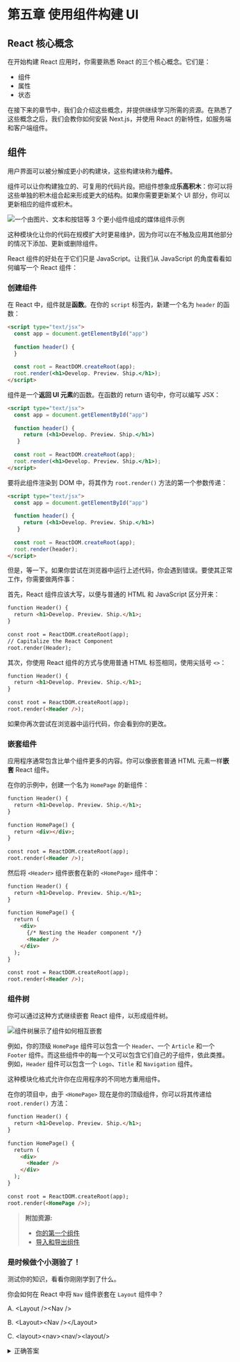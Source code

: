 # 第五章 使用组件构建 UI

<!-- ## React core concepts -->

## React 核心概念

<!-- There are three core concepts of React that you'll need to be familiar with to start building React applications. These are: -->

在开始构建 React 应用时，你需要熟悉 React 的三个核心概念。它们是：

<!--
- Components
- Props
- State
-->

- 组件
- 属性
- 状态

<!-- In the next chapters, we will go through these concepts and provide resources where you can continue learning them. After you're familiar with these concepts, we'll then show you how to install Next.js and use newer React features such as Server and Client Components. -->

在接下来的章节中，我们会介绍这些概念，并提供继续学习所需的资源。在熟悉了这些概念之后，我们会教你如何安装 Next.js，并使用 React 的新特性，如服务端和客户端组件。

<!-- ## Components -->

## 组件

<!-- User interfaces can be broken down into smaller building blocks called **components**. -->

用户界面可以被分解成更小的构建块，这些构建块称为**组件**。

<!-- Components allow you to build self-contained, reusable snippets of code. If you think of components as **LEGO bricks**, you can take these individual bricks and combine them together to form larger structures. If you need to update a piece of the UI, you can update the specific component or brick. -->

组件可以让你构建独立的、可复用的代码片段。把组件想象成**乐高积木**：你可以将这些单独的积木组合起来形成更大的结构。如果你需要更新某个 UI 部分，你可以更新相应的组件或积木。

![一个由图片、文本和按钮等 3 个更小组件组成的媒体组件示例](https://nextjs.org/_next/image?url=%2Flearn%2Flight%2Flearn-components.png&w=3840&q=75)

<!-- This modularity allows your code to be more maintainable as it grows because you can add, update, and delete components without touching the rest of our application. -->

这种模块化让你的代码在规模扩大时更易维护，因为你可以在不触及应用其他部分的情况下添加、更新或删除组件。

<!-- The nice thing about React components is that they are just JavaScript. Let's see how you can write a React component, from a JavaScript perspective: -->

React 组件的好处在于它们只是 JavaScript。让我们从 JavaScript 的角度看看如何编写一个 React 组件：

<!-- ### Creating components -->

### 创建组件

<!-- In React, components are **functions.** Inside your `script` tag, create a new function called `header`: -->

在 React 中，组件就是**函数**。在你的 `script` 标签内，新建一个名为 `header` 的函数：

```html
<script type="text/jsx">
  const app = document.getElementById("app")
 
  function header() {
  }
 
  const root = ReactDOM.createRoot(app);
  root.render(<h1>Develop. Preview. Ship.</h1>);
</script>
```

<!-- A component is a function that **returns UI elements**. Inside the return statement of the function, you can write JSX: -->

组件是一个**返回 UI 元素**的函数。在函数的 return 语句中，你可以编写 JSX：

```html
<script type="text/jsx">
  const app = document.getElementById("app")
 
  function header() {
     return (<h1>Develop. Preview. Ship.</h1>)
   }
 
  const root = ReactDOM.createRoot(app);
  root.render(<h1>Develop. Preview. Ship.</h1>);
</script>
```

<!-- To render this component to the DOM, pass it as the first argument in the `root.render()` method: -->

要将此组件渲染到 DOM 中，将其作为 `root.render()` 方法的第一个参数传递：

```html
<script type="text/jsx">
  const app = document.getElementById("app")
 
  function header() {
     return (<h1>Develop. Preview. Ship.</h1>)
   }
 
  const root = ReactDOM.createRoot(app);
  root.render(header);
</script>
```

<!-- But, wait a second. If you try to run the code above in your browser, you'll get an error. To get this to work, there are two things you have to do: -->

但是，等一下。如果你尝试在浏览器中运行上述代码，你会遇到错误。要使其正常工作，你需要做两件事：

<!-- First, React components should be capitalized to distinguish them from plain HTML and JavaScript: -->

首先，React 组件应该大写，以便与普通的 HTML 和 JavaScript 区分开来：

```html
function Header() {
  return <h1>Develop. Preview. Ship.</h1>;
}
 
const root = ReactDOM.createRoot(app);
// Capitalize the React Component
root.render(Header);
```

<!-- Second, you use React components the same way you'd use regular HTML tags, with angle brackets `<>`: -->

其次，你使用 React 组件的方式与使用普通 HTML 标签相同，使用尖括号 `<>`：

```html
function Header() {
  return <h1>Develop. Preview. Ship.</h1>;
}
 
const root = ReactDOM.createRoot(app);
root.render(<Header />);
```

<!-- If you try to run the code in your browser again, you'll see your changes. -->

如果你再次尝试在浏览器中运行代码，你会看到你的更改。

<!-- ### Nesting components -->

### 嵌套组件

<!-- Applications usually include more content than a single component. You can **nest** React components inside each other like you would regular HTML elements. -->

应用程序通常包含比单个组件更多的内容。你可以像嵌套普通 HTML 元素一样**嵌套** React 组件。

<!-- In your example, create a new component called `HomePage`: -->

在你的示例中，创建一个名为 `HomePage` 的新组件：

```html
function Header() {
  return <h1>Develop. Preview. Ship.</h1>;
}
 
function HomePage() {
  return <div></div>;
}
 
const root = ReactDOM.createRoot(app);
root.render(<Header />);
```

<!-- Then nest the `<Header>` component inside the new `<HomePage>`component: -->

然后将 `<Header>` 组件嵌套在新的 `<HomePage>` 组件中：

```html
function Header() {
  return <h1>Develop. Preview. Ship.</h1>;
}
 
function HomePage() {
  return (
    <div>
      {/* Nesting the Header component */}
      <Header />
    </div>
  );
}
 
const root = ReactDOM.createRoot(app);
root.render(<Header />);
```

<!-- ### Component trees -->

### 组件树

<!-- You can keep nesting React components this way to form component trees. -->

你可以通过这种方式继续嵌套 React 组件，以形成组件树。

![组件树展示了组件如何相互嵌套](https://nextjs.org/_next/image?url=%2Flearn%2Flight%2Flearn-component-tree.png&w=3840&q=75)

<!-- For example, your top-level `HomePage` component could hold a `Header`, an `Article`, and a `Footer` Component. And each of those components could in turn have their own child components and so on. For example, the `Header` component could contain a `Logo`, `Title` and `Navigation` component. -->

例如，你的顶级 `HomePage` 组件可以包含一个 `Header`、一个 `Article` 和一个 `Footer` 组件。而这些组件中的每一个又可以包含它们自己的子组件，依此类推。例如，`Header` 组件可以包含一个 `Logo`、`Title` 和 `Navigation` 组件。

<!-- This modular format allows you to reuse components in different places inside your app. -->

这种模块化格式允许你在应用程序的不同地方重用组件。

<!-- In your project, since `<HomePage>` is now your top-level component, you can pass it to the `root.render()` method: -->

在你的项目中，由于 `<HomePage>` 现在是你的顶级组件，你可以将其传递给 `root.render()` 方法：

```html
function Header() {
  return <h1>Develop. Preview. Ship.</h1>;
}
 
function HomePage() {
  return (
    <div>
      <Header />
    </div>
  );
}
 
const root = ReactDOM.createRoot(app);
root.render(<HomePage />);
```

<!--
> **Additional Resources:**
> 
> - [Your first component](https://react.dev/learn/your-first-component)
> - [Importing and exporting components](https://react.dev/learn/importing-and-exporting-components)
-->

> **附加资源:**
>
> - [你的第一个组件](https://react.dev/learn/your-first-component)
> - [导入和导出组件](https://react.dev/learn/importing-and-exporting-components)

<!-- ### It’s time to take a quiz! -->

### 是时候做个小测验了！

<!-- Test your knowledge and see what you’ve just learned. -->

测试你的知识，看看你刚刚学到了什么。

<!-- How would you nest a \`Nav\` component inside a \`Layout\` component in React? -->

你会如何在 React 中将 `Nav` 组件嵌套在 `Layout` 组件中？

A. \<Layout />\<Nav />

B. \<Layout>\<Nav />\</Layout>

C. \<layout>\<nav>\<nav/>\<layout/>

<!-- In React, you can nest components inside each other, forming a component tree. -->

<details>
  <summary>正确答案</summary>
  B。在 React 中，你可以将组件相互嵌套，形成组件树。
</details>

